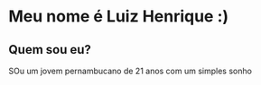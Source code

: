 # Meu nome é Luiz Henrique :) 

## Quem sou eu?

SOu um jovem pernambucano de 21 anos com um simples sonho
